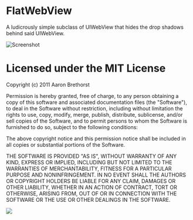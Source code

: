 FlatWebView
======

A ludicrously simple subclass of UIWebView that hides the drop shadows behind said UIWebView.

![Screenshot](https://github.com/aaronbrethorst/FlatWebView/raw/master/Screenshot.png)

Licensed under the MIT License
======

Copyright (c) 2011 Aaron Brethorst

Permission is hereby granted, free of charge, to any person obtaining a copy
of this software and associated documentation files (the "Software"), to deal
in the Software without restriction, including without limitation the rights
to use, copy, modify, merge, publish, distribute, sublicense, and/or sell
copies of the Software, and to permit persons to whom the Software is
furnished to do so, subject to the following conditions:

The above copyright notice and this permission notice shall be included in
all copies or substantial portions of the Software.

THE SOFTWARE IS PROVIDED "AS IS", WITHOUT WARRANTY OF ANY KIND, EXPRESS OR
IMPLIED, INCLUDING BUT NOT LIMITED TO THE WARRANTIES OF MERCHANTABILITY,
FITNESS FOR A PARTICULAR PURPOSE AND NONINFRINGEMENT. IN NO EVENT SHALL THE
AUTHORS OR COPYRIGHT HOLDERS BE LIABLE FOR ANY CLAIM, DAMAGES OR OTHER
LIABILITY, WHETHER IN AN ACTION OF CONTRACT, TORT OR OTHERWISE, ARISING FROM,
OUT OF OR IN CONNECTION WITH THE SOFTWARE OR THE USE OR OTHER DEALINGS IN
THE SOFTWARE.

![](http://www.cocoacontrols.com/analytics/aaronbrethorst/flatwebview.png)